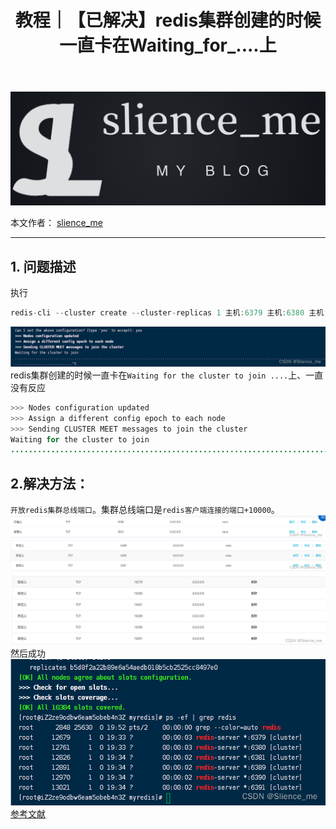 ﻿---
layout: post
title: 教程｜【已解决】redis集群创建的时候一直卡在Waiting_for_....上
categories: [教程]
description: 【已解决】redis集群创建的时候一直卡在Waiting for the cluster to join ....上、一直没有反应
keywords: 教程, 服务器, redis
mermaid: false
sequence: false
flow: false
mathjax: false
mindmap: false
mindmap2: false
---

![img](https://raw.githubusercontent.com/slience-me/picGo/master/images/logo_slienceme3.jpeg)

本文作者： [slience_me](https://slienceme.cn/)

---

## 1. 问题描述
执行

```java
redis-cli --cluster create --cluster-replicas 1 主机:6379 主机:6380 主机:6381 主机:6389 主机:6390 主机:6391
```

![Alt Text](/images/posts/1a036ced1d174d26b9de5a4db602d72d.png)
redis集群创建的时候一直卡在`Waiting for the cluster to join ....`上、一直没有反应
```java
>>> Nodes configuration updated
>>> Assign a different config epoch to each node
>>> Sending CLUSTER MEET messages to join the cluster
Waiting for the cluster to join
.....................................................................................................................................................................................
```

## 2.解决方法：
`开放redis集群总线端口`。集群总线端口是`redis客户端连接的端口+10000`。
![Alt Text](/images/posts/f9608b46c1d04a5daca245bfcfe1dcdd.png)
![Alt Text](/images/posts/8224fe378aaf44a1bf67d03ce482cecd.png)
![Alt Text](/images/posts/3d3fdddfca3544e8b61e7441d1328620.png)
然后成功
![Alt Text](/images/posts/3ab94e42e3c743818ae88a8eefa7c478.png)
[参考文献](https://www.cnblogs.com/zhangdashuaige/p/16904912.html)
